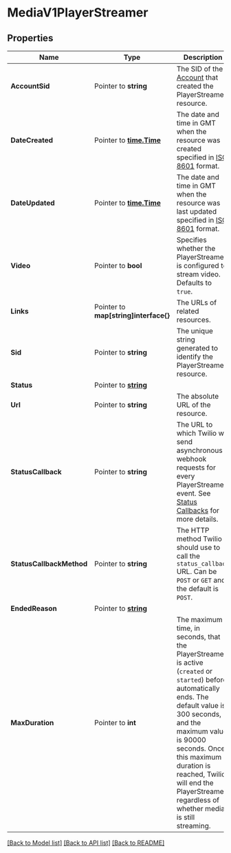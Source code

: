 # MediaV1PlayerStreamer

## Properties

Name | Type | Description | Notes
------------ | ------------- | ------------- | -------------
**AccountSid** | Pointer to **string** | The SID of the [Account](https://www.twilio.com/docs/iam/api/account) that created the PlayerStreamer resource. |
**DateCreated** | Pointer to [**time.Time**](time.Time.md) | The date and time in GMT when the resource was created specified in [ISO 8601](https://en.wikipedia.org/wiki/ISO_8601) format. |
**DateUpdated** | Pointer to [**time.Time**](time.Time.md) | The date and time in GMT when the resource was last updated specified in [ISO 8601](https://en.wikipedia.org/wiki/ISO_8601) format. |
**Video** | Pointer to **bool** | Specifies whether the PlayerStreamer is configured to stream video. Defaults to `true`. |
**Links** | Pointer to **map[string]interface{}** | The URLs of related resources. |
**Sid** | Pointer to **string** | The unique string generated to identify the PlayerStreamer resource. |
**Status** | Pointer to [**string**](PlayerStreamerEnumStatus.md) |  |
**Url** | Pointer to **string** | The absolute URL of the resource. |
**StatusCallback** | Pointer to **string** | The URL to which Twilio will send asynchronous webhook requests for every PlayerStreamer event. See [Status Callbacks](/docs/live/status-callbacks) for more details. |
**StatusCallbackMethod** | Pointer to **string** | The HTTP method Twilio should use to call the `status_callback` URL. Can be `POST` or `GET` and the default is `POST`. |
**EndedReason** | Pointer to [**string**](PlayerStreamerEnumEndedReason.md) |  |
**MaxDuration** | Pointer to **int** | The maximum time, in seconds, that the PlayerStreamer is active (`created` or `started`) before automatically ends. The default value is 300 seconds, and the maximum value is 90000 seconds. Once this maximum duration is reached, Twilio will end the PlayerStreamer, regardless of whether media is still streaming. |

[[Back to Model list]](../README.md#documentation-for-models) [[Back to API list]](../README.md#documentation-for-api-endpoints) [[Back to README]](../README.md)


